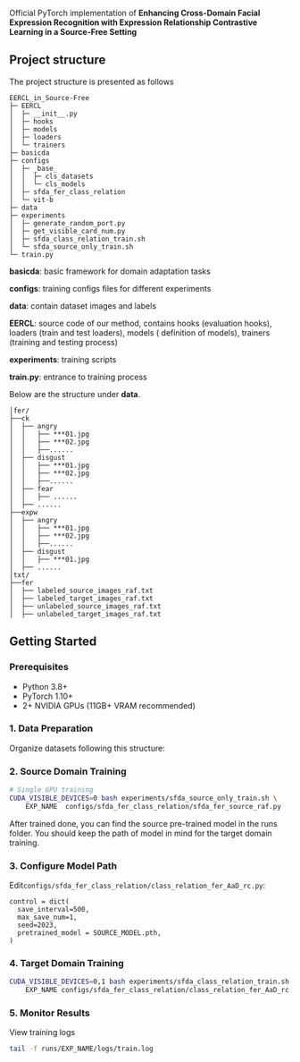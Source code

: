 Official PyTorch implementation of **Enhancing Cross-Domain Facial Expression Recognition with Expression Relationship Contrastive Learning in a Source-Free Setting**


## Project structure

The project structure is presented as follows

```
EERCL_in_Source-Free
├─ EERCL
│  ├─ __init__.py
│  ├─ hooks
│  ├─ models
│  ├─ loaders
│  └─ trainers
├─ basicda
├─ configs
│  ├─ _base_
│  │  ├─ cls_datasets
│  │  └─ cls_models
│  ├─ sfda_fer_class_relation
│  └─ vit-b
├─ data
├─ experiments
│  ├─ generate_random_port.py
│  ├─ get_visible_card_num.py
│  ├─ sfda_class_relation_train.sh
│  └─ sfda_source_only_train.sh
└─ train.py

```

**basicda**: basic framework for domain adaptation tasks

**configs**: training configs files for different experiments

**data**: contain dataset images and labels

**EERCL**: source code of our method, contains hooks (evaluation hooks), loaders (train and test loaders), models (
definition of models), trainers (training and testing process)

**experiments**: training scripts

**train.py**: entrance to training process

Below are the structure under **data**.

```
│fer/
├──ck
│  ├── angry
│  │   ├── ***01.jpg
│  │   ├── ***02.jpg
│  │   ├──......
│  ├── disgust
│  │   ├── ***01.jpg
│  │   ├── ***02.jpg
│  │   ├──......
│  ├── fear
│  │   ├── ......
│  ├── ......
├──expw
│  ├── angry
│  │   ├── ***01.jpg
│  │   ├── ***02.jpg
│  │   ├──......
│  ├── disgust
│  │   ├── ***01.jpg
│  ├── ......
│txt/
├──fer
│  ├── labeled_source_images_raf.txt
│  ├── labeled_target_images_raf.txt
│  ├── unlabeled_source_images_raf.txt
│  ├── unlabeled_target_images_raf.txt

```


## Getting Started

### Prerequisites
- Python 3.8+
- PyTorch 1.10+
- 2+ NVIDIA GPUs (11GB+ VRAM recommended)

### 1. Data Preparation
Organize datasets following this structure:


### 2. Source Domain Training
```bash
# Single GPU training
CUDA_VISIBLE_DEVICES=0 bash experiments/sfda_source_only_train.sh \
    EXP_NAME  configs/sfda_fer_class_relation/sfda_fer_source_raf.py
```

After trained done, you can find the source pre-trained model in the runs folder. You should keep the path of model in mind for the target domain training. 

### 3. Configure Model Path
Edit`configs/sfda_fer_class_relation/class_relation_fer_AaD_rc.py`:


```
control = dict(
  save_interval=500,
  max_save_num=1,
  seed=2023,
  pretrained_model = SOURCE_MODEL.pth,
)
```
### 4. Target Domain Training
```bash
CUDA_VISIBLE_DEVICES=0,1 bash experiments/sfda_class_relation_train.sh \
    EXP_NAME configs/sfda_fer_class_relation/class_relation_fer_AaD_rc.py 
```
### 5. Monitor Results
View training logs
```bash
tail -f runs/EXP_NAME/logs/train.log
```

